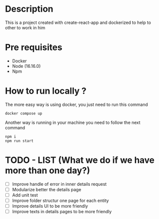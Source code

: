 # Description
This is a project created with create-react-app and dockerized to help to other to work in him

# Pre requisites
- Docker
- Node (16.16.0)
- Npm

# How to run locally ?
The more easy way is using docker, you just need to run this command
```
docker compose up
```

Another way is running in your machine you need to follow the next command
```
npm i
npm run start
```


# TODO - LIST (What we do if we have more than one day?)
- [ ] Improve handle of error in inner details request
- [ ] Modularize better the details page
- [ ] Add unit test
- [ ] Improve folder structur one page for each entity
- [ ] Improve details UI to be more friendly
- [ ] Improve texts in details pages to be more friendly
